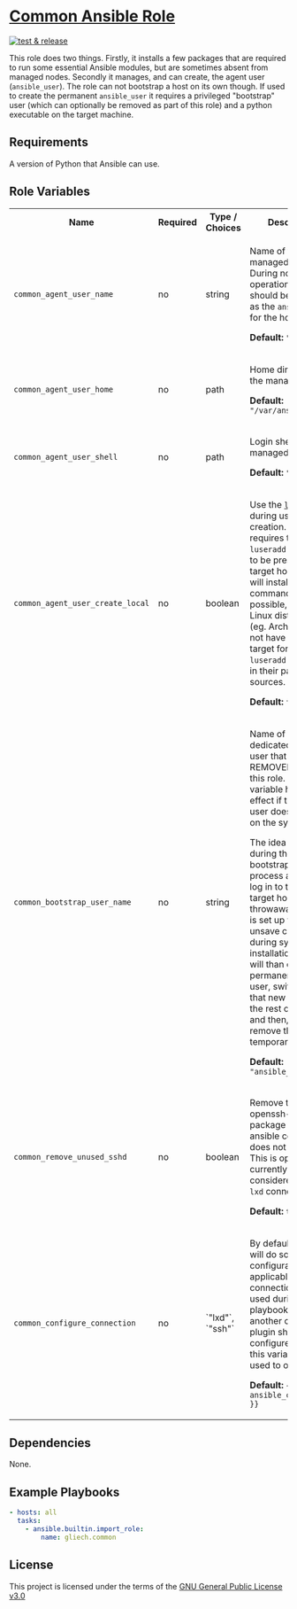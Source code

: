 # [Common Ansible Role][1]

[![test & release][2]][3]

This role does two things. Firstly, it installs a few packages that are required
to run some essential Ansible modules, but are sometimes absent from managed
nodes. Secondly it manages, and can create, the agent user (`ansible_user`).
The role can not bootstrap a host on its own though. If used to create the
permanent `ansible_user` it requires a privileged "bootstrap" user (which can
optionally be removed as part of this role) and a python executable on the
target machine.

## Requirements

A version of Python that Ansible can use.

## Role Variables

<table>
<tr><th>Name</th><th>Required</th><th>Type / Choices</th><th>Description</th></tr>
<tr><td><code>common_agent_user_name</code></td>
<td>no</td>
<td>string</td>
<td>

Name of the managed user. During normal operations this should be the same as
the `ansible_user` for the host.

**Default:** `"ansible"`
</td></tr>


<tr><td><code>common_agent_user_home</code></td>
<td>no</td>
<td>path</td>
<td>

Home directory of the managed user.

**Default:** `"/var/ansible"`
</td></tr>


<tr><td><code>common_agent_user_shell</code></td>
<td>no</td>
<td>path</td>
<td>

Login shell for the managed user.

**Default:** `"/bin/bash"`
</td></tr>


<tr><td><code>common_agent_user_create_local</code></td>
<td>no</td>
<td>boolean</td>
<td>

Use the [`local`][5] option during user creation. This requires the `luseradd`
command to be present on the target host. This role will install this command
if possible, but some Linux distributions (eg. ArchLinux) do not have an install
target for the `luseradd` executable in their package sources.

**Default:** `false`
</td></tr>


<tr><td><code>common_bootstrap_user_name</code></td>
<td>no</td>
<td>string</td>
<td>

Name of a dedicated bootstrap user that WILL BE REMOVED as part of this role.
This variable has no effect if the given user does not exist on the system.

The idea is, that during the bootstrapping process ansible can log in to the new
target host using a throwaway user that is set up with unsave credentials during
system installation. This role will than create the permanent agent user, switch
over to that new user for the rest of the play, and then, finally, remove the
temporary user.

**Default:** `"ansible_bootstrap"`
</td></tr>


<tr><td><code>common_remove_unused_sshd</code></td>
<td>no</td>
<td>boolean</td>
<td>

Remove the openssh-server package if the ansible connection does not require it.
This is option is currently only considered for the `lxd` connection type.

**Default:** `true`
</td></tr>


<tr><td><code>common_configure_connection</code></td>
<td>no</td>
<td>`"lxd"`, `"ssh"`</td>
<td>

By default this role will do some custom configuration (if applicable) for the
connection type used during the playbook run. If another connection plugin
should be configured instead, this variable can be used to overwrite it.

**Default:** `{{ ansible_connection }}`
</td></tr>
</table>


## Dependencies

None.

## Example Playbooks

```yaml
- hosts: all
  tasks:
    - ansible.builtin.import_role:
        name: gliech.common
```

## License

This project is licensed under the terms of the [GNU General Public License v3.0](LICENSE)

[1]: https://galaxy.ansible.com/ui/standalone/roles/gliech/common/
[2]: https://github.com/gliech/common-ansible-role/actions/workflows/release.yml/badge.svg
[3]: https://github.com/gliech/common-ansible-role/actions/workflows/release.yml
[4]: https://github.com/gliech/semantic-release-config-github-ansible-role
[5]: https://docs.ansible.com/ansible/latest/collections/ansible/builtin/user_module.html#parameter-local
